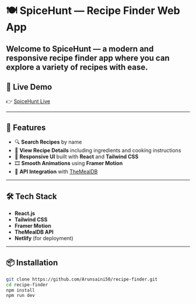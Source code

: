 # 🍽️ SpiceHunt — Recipe Finder Web App

Welcome to **SpiceHunt** — a modern and responsive recipe finder app where you can explore a variety of recipes with ease.
---

## 🚀 Live Demo

👉 [SpiceHunt Live](https://spicehunt.netlify.app/)

---

## 📌 Features

- 🔍 **Search Recipes** by name
- 🍲 **View Recipe Details** including ingredients and cooking instructions
- 🎨 **Responsive UI** built with **React** and **Tailwind CSS**
- 🎞️ **Smooth Animations** using **Framer Motion**
- 📃 **API Integration** with [TheMealDB](https://www.themealdb.com/api.php)
---

## 🛠️ Tech Stack

- **React.js**
- **Tailwind CSS**
- **Framer Motion**
- **TheMealDB API**
- **Netlify** (for deployment)

---

## 📦 Installation

```bash
git clone https://github.com/Arunsaini50/recipe-finder.git
cd recipe-finder
npm install
npm run dev
